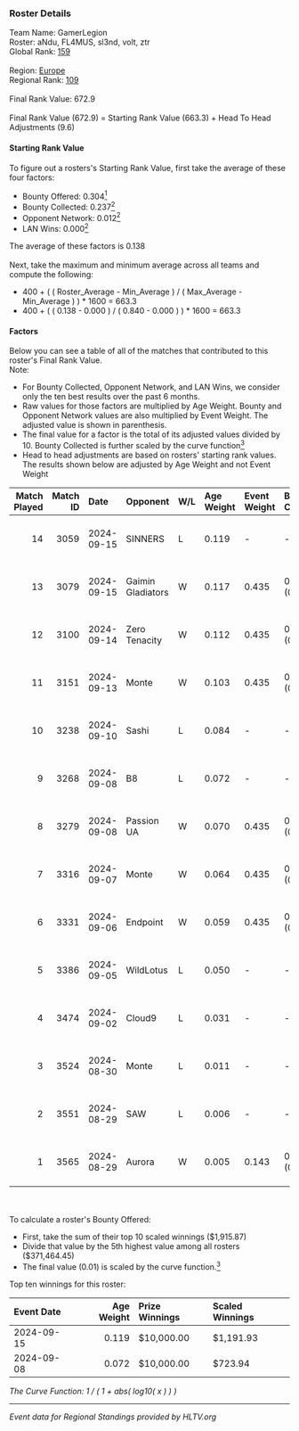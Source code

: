 ### Roster Details<br />
Team Name: GamerLegion<br />
Roster: aNdu, FL4MUS, sl3nd, volt, ztr<br />
Global Rank: [159](../../standings_global_2025_02_24.md)<br />
<br />
Region: [Europe]( ../../standings_europe_2025_02_24.md)<br />
Regional Rank: [109]( ../../standings_europe_2025_02_24.md)<br />
<br />
Final Rank Value:  672.9<br />
<br />
Final Rank Value (672.9) = Starting Rank Value (663.3) + Head To Head Adjustments (9.6)<br />

#### Starting Rank Value<br />
To figure out a rosters's Starting Rank Value, first take the average of these four factors:<br />
- Bounty Offered: 0.304[<sup>1</sup>](#table2)
- Bounty Collected: 0.237[<sup>2</sup>](#table1)
- Opponent Network: 0.012[<sup>2</sup>](#table1)
- LAN Wins: 0.000[<sup>2</sup>](#table1)

The average of these factors is 0.138<br />
<br />
Next, take the maximum and minimum average across all teams and compute the following:<br />
- 400 + ( ( Roster_Average - Min_Average ) / ( Max_Average - Min_Average ) ) * 1600 = 663.3
- 400 + ( ( 0.138 - 0.000 ) / ( 0.840 - 0.000 ) ) * 1600 = 663.3


#### Factors<br />
Below you can see a table of all of the matches that contributed to this roster's Final Rank Value.<br />
Note:<br />

- For Bounty Collected, Opponent Network, and LAN Wins, we consider only the ten best results over the past 6 months.
- Raw values for those factors are multiplied by Age Weight. Bounty and Opponent Network values are also multiplied by Event Weight. The adjusted value is shown in parenthesis.
- The final value for a factor is the total of its adjusted values divided by 10. Bounty Collected is further scaled by the curve function[<sup>3</sup>](#curveFunction)
- Head to head adjustments are based on rosters' starting rank values. The results shown below are adjusted by Age Weight and not Event Weight
<span id="table1"></span><br />


| Match Played | Match ID | Date       | Opponent          | W/L | Age Weight | Event Weight | Bounty Collected | Opponent Network | LAN Wins  | H2H Adj. | Roster                         |
| -: | -: | :- | :- | :- | :- | :- | :- | :- | :- | -: | :- |
|           14 |     3059 | 2024-09-15 | SINNERS           | L   | 0.119      | -            | -                | -                | -         |    -0.83 | aNdu, FL4MUS, sl3nd, volt, ztr |
|           13 |     3079 | 2024-09-15 | Gaimin Gladiators | W   | 0.117      | 0.435        | 0.032 (0.002)    | 0.605 (0.031)    | 0 (0.000) |     2.56 | aNdu, FL4MUS, sl3nd, volt, ztr |
|           12 |     3100 | 2024-09-14 | Zero Tenacity     | W   | 0.112      | 0.435        | 0.027 (0.001)    | 0.657 (0.032)    | 0 (0.000) |     2.61 | aNdu, FL4MUS, sl3nd, volt, ztr |
|           11 |     3151 | 2024-09-13 | Monte             | W   | 0.103      | 0.435        | 0.015 (0.001)    | 0.502 (0.022)    | 0 (0.000) |     2.26 | aNdu, FL4MUS, sl3nd, volt, ztr |
|           10 |     3238 | 2024-09-10 | Sashi             | L   | 0.084      | -            | -                | -                | -         |    -0.48 | aNdu, FL4MUS, sl3nd, volt, ztr |
|            9 |     3268 | 2024-09-08 | B8                | L   | 0.072      | -            | -                | -                | -         |    -0.19 | aNdu, FL4MUS, sl3nd, volt, ztr |
|            8 |     3279 | 2024-09-08 | Passion UA        | W   | 0.070      | 0.435        | 0.042 (0.001)    | 0.655 (0.020)    | 0 (0.000) |     1.92 | aNdu, FL4MUS, sl3nd, volt, ztr |
|            7 |     3316 | 2024-09-07 | Monte             | W   | 0.064      | 0.435        | 0.028 (0.001)    | 0.335 (0.009)    | 0 (0.000) |     1.49 | aNdu, FL4MUS, sl3nd, volt, ztr |
|            6 |     3331 | 2024-09-06 | Endpoint          | W   | 0.059      | 0.435        | 0.008 (0.000)    | 0.296 (0.008)    | 0 (0.000) |     1.14 | aNdu, FL4MUS, sl3nd, volt, ztr |
|            5 |     3386 | 2024-09-05 | WildLotus         | L   | 0.050      | -            | -                | -                | -         |    -0.59 | aNdu, FL4MUS, sl3nd, volt, ztr |
|            4 |     3474 | 2024-09-02 | Cloud9            | L   | 0.031      | -            | -                | -                | -         |    -0.25 | aNdu, FL4MUS, sl3nd, volt, ztr |
|            3 |     3524 | 2024-08-30 | Monte             | L   | 0.011      | -            | -                | -                | -         |    -0.09 | aNdu, FL4MUS, sl3nd, volt, ztr |
|            2 |     3551 | 2024-08-29 | SAW               | L   | 0.006      | -            | -                | -                | -         |    -0.01 | aNdu, FL4MUS, sl3nd, volt, ztr |
|            1 |     3565 | 2024-08-29 | Aurora            | W   | 0.005      | 0.143        | 0.019 (0.000)    | 0.388 (0.000)    | 0 (0.000) |     0.10 | aNdu, FL4MUS, sl3nd, volt, ztr |

<br />
<span id="table2"></span><br />
To calculate a roster's Bounty Offered:<br />

- First, take the sum of their top 10 scaled winnings ($1,915.87)
- Divide that value by the 5th highest value among all rosters ($371,464.45)
- The final value (0.01) is scaled by the curve function.[<sup>3</sup>](#curveFunction)

Top ten winnings for this roster:<br />

| Event Date | Age Weight | Prize Winnings | Scaled Winnings |
| :- | -: | :- | :- |
| 2024-09-15 |      0.119 | $10,000.00     | $1,191.93       |
| 2024-09-08 |      0.072 | $10,000.00     | $723.94         |


<span id="curveFunction"></span>_The Curve Function: 1 / ( 1 + abs( log10( x ) ) )_<br />

---
_Event data for Regional Standings provided by HLTV.org_<br />
